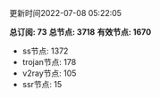 更新时间2022-07-08 05:22:05

**总订阅: 73**
**总节点: 3718**
**有效节点: 1670**
- ss节点: 1372
- trojan节点: 178
- v2ray节点: 105
- ssr节点: 15

